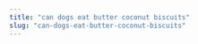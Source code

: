 ```yaml
---
title: "can dogs eat butter coconut biscuits"
slug: "can-dogs-eat-butter-coconut-biscuits"
---
```


